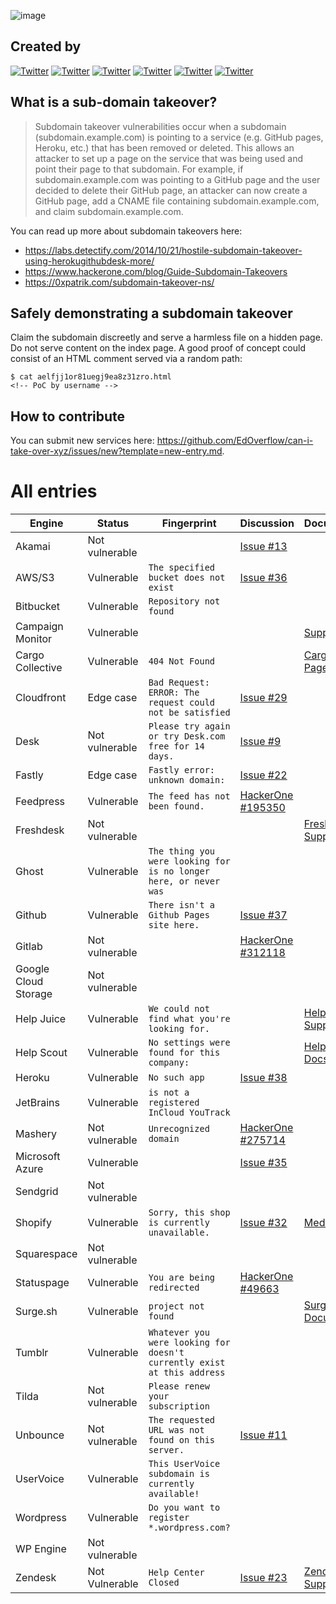 ![image](https://user-images.githubusercontent.com/18099289/45263787-a4bbc880-b430-11e8-9cff-eb6e4c796050.png)

## Created by

[![Twitter](https://img.shields.io/badge/twitter-@jackds1986-blue.svg)](https://twitter.com/jackds1986) [![Twitter](https://img.shields.io/badge/twitter-@gerben_javado-blue.svg)](https://twitter.com/gerben_javado) [![Twitter](https://img.shields.io/badge/twitter-@0xibram-blue.svg)](https://twitter.com/0xibram) [![Twitter](https://img.shields.io/badge/twitter-@EdOverflow-blue.svg)](https://twitter.com/EdOverflow) [![Twitter](https://img.shields.io/badge/twitter-@codingo__-blue.svg)](https://twitter.com/codingo_) [![Twitter](https://img.shields.io/badge/twitter-@now-blue.svg)](https://twitter.com/now)

## What is a sub-domain takeover?

> Subdomain takeover vulnerabilities occur when a subdomain (subdomain.example.com) is pointing to a service (e.g. GitHub pages, Heroku, etc.) that has been removed or deleted. This allows an attacker to set up a page on the service that was being used and point their page to that subdomain. For example, if subdomain.example.com was pointing to a GitHub page and the user decided to delete their GitHub page, an attacker can now create a GitHub page, add a CNAME file containing subdomain.example.com, and claim subdomain.example.com.

You can read up more about subdomain takeovers here:

- <https://labs.detectify.com/2014/10/21/hostile-subdomain-takeover-using-herokugithubdesk-more/>
- <https://www.hackerone.com/blog/Guide-Subdomain-Takeovers>
- <https://0xpatrik.com/subdomain-takeover-ns/>

## Safely demonstrating a subdomain takeover

Claim the subdomain discreetly and serve a harmless file on a hidden page. Do not serve content on the index page. A good proof of concept could consist of an HTML comment served via a random path:

```
$ cat aelfjj1or81uegj9ea8z31zro.html
<!-- PoC by username -->
```

## How to contribute

You can submit new services here: https://github.com/EdOverflow/can-i-take-over-xyz/issues/new?template=new-entry.md.

# All entries

Engine                                        | Status         | Fingerprint                                                             | Discussion                                                    | Documentation
--------------------------------------------- | -------------- | ----------------------------------------------------------------------- | ------------------------------------------------------------- | -------------------------------------------------------------------------------------------------------------------------------------------
Akamai                                        | Not vulnerable | | [Issue #13](https://github.com/EdOverflow/can-i-take-over-xyz/issues/13) |
AWS/S3                             | Vulnerable     | `The specified bucket does not exist`                                   | [Issue #36](https://github.com/EdOverflow/can-i-take-over-xyz/issues/36)
Bitbucket                       | Vulnerable     | `Repository not found`                                                  |
Campaign Monitor         | Vulnerable     |                                                                         |                                                               | [Support Page](https://help.campaignmonitor.com/custom-domain-names)
Cargo Collective         | Vulnerable     | `404 Not Found`                                                         |                                                               | [Cargo Support Page](https://support.2.cargocollective.com/Using-a-Third-Party-Domain)
Cloudfront                     | Edge case      | `Bad Request: ERROR: The request could not be satisfied`                | [Issue #29](https://github.com/EdOverflow/can-i-take-over-xyz/issues/29)
Desk                                 | Not vulnerable     | `Please try again or try Desk.com free for 14 days.`                    | [Issue #9](https://github.com/EdOverflow/can-i-take-over-xyz/issues/9)
Fastly                             | Edge case     | `Fastly error: unknown domain:`                                         | [Issue #22](https://github.com/EdOverflow/can-i-take-over-xyz/issues/22)
Feedpress                       | Vulnerable     | `The feed has not been found.`                                          | [HackerOne #195350](https://hackerone.com/reports/195350)
Freshdesk                       | Not vulnerable |                                                                         || [Freshdesk Support Page](https://support.freshdesk.com/support/solutions/articles/37590-using-a-vanity-support-url-and-pointing-the-cname)
Ghost                               | Vulnerable     | `The thing you were looking for is no longer here, or never was`        |
Github                             | Vulnerable     | `There isn't a Github Pages site here.`                                 | [Issue #37](https://github.com/EdOverflow/can-i-take-over-xyz/issues/37)
Gitlab                             | Not vulnerable |                                                                         | [HackerOne #312118](https://hackerone.com/reports/312118)
Google Cloud Storage | Not vulnerable |                                                                         |
Help Juice                     | Vulnerable     | `We could not find what you're looking for.`                            |                                                               | [Help Juice Support Page](https://help.helpjuice.com/34339-getting-started/custom-domain)
Help Scout                     | Vulnerable     | `No settings were found for this company:`                              |                                                               | [HelpScout Docs](https://docs.helpscout.net/article/42-setup-custom-domain)
Heroku                             | Vulnerable     | `No such app`                                                           | [Issue #38](https://github.com/EdOverflow/can-i-take-over-xyz/issues/38)
JetBrains                       | Vulnerable     | `is not a registered InCloud YouTrack`                                  |
Mashery                           | Not vulnerable | `Unrecognized domain`                                                   | [HackerOne #275714](https://hackerone.com/reports/275714)
Microsoft Azure           | Vulnerable     |  | [Issue #35](https://github.com/EdOverflow/can-i-take-over-xyz/issues/35) |
Sendgrid                         | Not vulnerable |                                                                         |
Shopify                           | Vulnerable     | `Sorry, this shop is currently unavailable.`                            |[Issue #32](https://github.com/EdOverflow/can-i-take-over-xyz/issues/32)| [Medium Article](https://medium.com/@thebuckhacker/how-to-do-55-000-subdomain-takeover-in-a-blink-of-an-eye-a94954c3fc75) 
Squarespace                   | Not vulnerable |                                                                         |
Statuspage                     | Vulnerable     | `You are being redirected`                                              | [HackerOne #49663](https://hackerone.com/reports/49663)
Surge.sh                         | Vulnerable     | `project not found`                                                     || [Surge Documentation](https://surge.sh/help/adding-a-custom-domain)
Tumblr                             | Vulnerable     | `Whatever you were looking for doesn't currently exist at this address` |
Tilda                               | Not vulnerable | `Please renew your subscription`                                        |
Unbounce                         | Not vulnerable | `The requested URL was not found on this server.`                       | [Issue #11](https://github.com/EdOverflow/can-i-take-over-xyz/issues/11)
UserVoice                       | Vulnerable     | `This UserVoice subdomain is currently available!`                      |
Wordpress                       | Vulnerable     | `Do you want to register *.wordpress.com?`                              |
WP Engine                       | Not vulnerable |                                                                         |
Zendesk                           | Not Vulnerable     | `Help Center Closed`                                                    | [Issue #23](https://github.com/EdOverflow/can-i-take-over-xyz/issues/23) | [Zendesk Support](https://support.zendesk.com/hc/en-us/articles/203664356-Changing-the-address-of-your-Help-Center-subdomain-host-mapping-)
